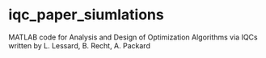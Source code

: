 # iqc_paper_siumlations
MATLAB code for Analysis and Design of Optimization Algorithms via IQCs written by L. Lessard, B. Recht, A. Packard

